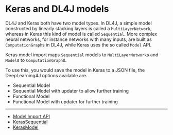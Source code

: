 # Keras and DL4J models

DL4J and Keras both have two model types. In DL4J, a simple model constructed by
linearly stacking layers is called a `MultiLayerNetwork`, whereas in Keras this
kind of model is called `Sequential`. More complex neural networks, for instance
networks with many inputs, are built as `ComputationGraph`s in DL4J, while Keras
uses the so called `Model` API.

Keras model import maps `Sequential` models to `MultiLayerNetwork`s and `Model`s to
`ComputationGraph`s.


To use this, you would save the model in Keras to a JSON file, 
the DeepLearning4J options available are.

* Sequential Model
* Sequential Model with updater to allow further training
* Functional Model
* Functional Model with updater for further training

----

- [Model Import API](./model-import)
- [KerasSequential](./sequential)
- [KerasModel](./model)
 